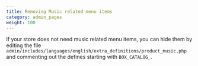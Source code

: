 ```yaml
---
title: Removing Music related menu items 
category: admin_pages
weight: 100 
---
```


If your store does not need music related menu items, you can hide them by editing the file `admin/includes/languages/english/extra_definitions/product_music.php` and commenting out the defines starting with `BOX_CATALOG_`. 

